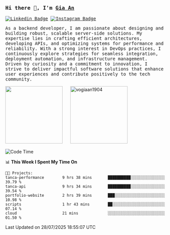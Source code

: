 ### <samp>Hi there 👋, I'm <a href="https://www.linkedin.com/in/vogiaan1904/" target="_blank">Gia An</a></samp>

<samp> [![Linkedin Badge](https://img.shields.io/badge/-LinkedIn-0e76a8?style=flat-square&logo=Linkedin&logoColor=white)](https://linkedin.com/in/vogiaan1904)
[![Instagram Badge](https://img.shields.io/badge/-Instagram-e4405f?style=flat-square&logo=Instagram&logoColor=white)](https://instagram.com/_.ja.ann_/) </samp> 

<samp>As a backend developer, I am passionate about designing and building robust, scalable server-side solutions. My expertise lies in crafting efficient architectures, developing APIs, and optimizing systems for performance and reliability. With a strong interest in DevOps practices, I continuously explore strategies for seamless integration, deployment automation, and infrastructure management. Driven by curiosity and a commitment to innovation, I strive to deliver impactful software solutions that enhance user experiences and contribute positively to the tech community.</samp>



<div>
  <img height="180em" src="https://github-readme-stats.vercel.app/api/top-langs/?username=vogiaan1904&show_icons=true&hide_border=true&layout=compact&langs_count=10&theme=transparent&include_orgs=true"/>
  &nbsp;&nbsp;&nbsp;&nbsp;
  <img height="180em" src="https://github-readme-stats.vercel.app/api?username=vogiaan1904&show_icons=true&hide_border=true&&count_private=true&include_all_commits=true&theme=transparent&locale=en" alt="vogiaan1904" />
</div>






<!--START_SECTION:waka-->
![Code Time](http://img.shields.io/badge/Code%20Time-1%2C234%20hrs%204%20mins-blue)

📊 **This Week I Spent My Time On** 

```text
🐱‍💻 Projects: 
tanca-performance        9 hrs 38 mins       ██████████░░░░░░░░░░░░░░░   39.79 % 
tanca-api                9 hrs 34 mins       ██████████░░░░░░░░░░░░░░░   39.54 % 
portfolio-website        2 hrs 39 mins       ███░░░░░░░░░░░░░░░░░░░░░░   10.98 % 
scripts                  1 hr 43 mins        ██░░░░░░░░░░░░░░░░░░░░░░░   07.14 % 
cloud                    21 mins             ░░░░░░░░░░░░░░░░░░░░░░░░░   01.50 % 
```


 Last Updated on 28/07/2025 18:55:07 UTC
<!--END_SECTION:waka-->
